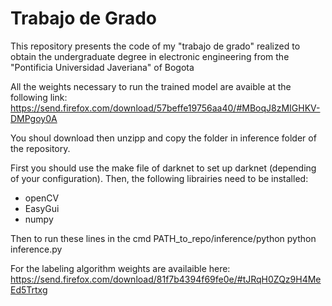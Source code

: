 # Trabajo de Grado

This repository presents the code of my "trabajo de grado" realized to obtain the undergraduate degree in electronic engineering from the "Pontificia Universidad Javeriana" of Bogota 


All the weights necessary to run the trained model are avaible at the following link:
https://send.firefox.com/download/57beffe19756aa40/#MBoqJ8zMIGHKV-DMPgoy0A

You shoul download then unzipp and copy the folder in inference folder of the repository.

First you should use the make file of darknet to set up darknet (depending of your configuration).
Then, the following librairies need to be installed:
- openCV
- EasyGui
- numpy

Then to run these lines in the cmd
PATH_to_repo/inference/python python inference.py

For the labeling algorithm weights are availaible here:
https://send.firefox.com/download/81f7b4394f69fe0e/#tJRqH0ZQz9H4MeEd5Trtxg

